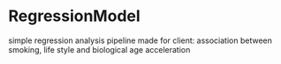 # RegressionModel
simple regression analysis pipeline made for client: association between smoking, life style and biological age acceleration
